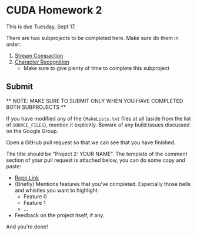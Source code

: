 CUDA Homework 2
============================

This is due Tuesday, Sept 17.

There are two subprojects to be completed here. Make sure do them in order:

1) [Stream Compaction](./Project2-Stream-Compaction/INSTRUCTIONS_STREAM_COMPACTION.md)
2) [Character Recognition](./Project2-Character-Recognition/INSTRUCTIONS_CHARACTER_RECOGNITION.md) 
	- Make sure to give plenty of time to complete this subproject

## Submit

** NOTE: MAKE SURE TO SUBMIT ONLY WHEN YOU HAVE COMPLETED BOTH SUBPROJECTS **

If you have modified any of the `CMakeLists.txt` files at all (aside from the
list of `SOURCE_FILES`), mention it explicitly. Beware of any build issues discussed on the Google Group.

Open a GitHub pull request so that we can see that you have finished.

The title should be "Project 2: YOUR NAME".
The template of the comment section of your pull request is attached below, you can do some copy and paste:  

* [Repo Link](https://link-to-your-repo)
* (Briefly) Mentions features that you've completed. Especially those bells and whistles you want to highlight
    * Feature 0
    * Feature 1
    * ...
* Feedback on the project itself, if any.


And you're done!
